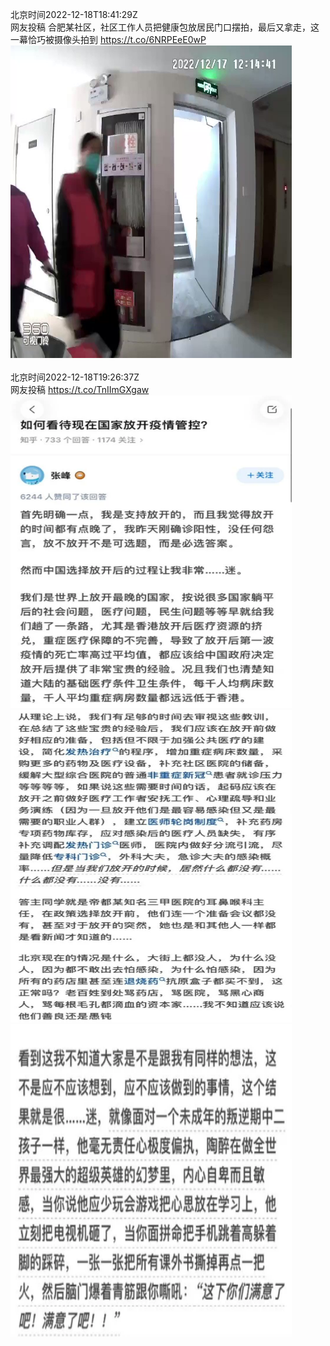 北京时间2022-12-18T18:41:29Z<br>网友投稿
合肥某社区，社区工作人员把健康包放居民门口摆拍，最后又拿走，这一幕恰巧被摄像头拍到 https://t.co/6NRPEeE0wP<br><img src='/temp/video/2022/n-Month-12/h-Day-18/whyyoutouzhele/1604426617857921024_0.jpg' width='450' height='500'><br><br>北京时间2022-12-18T19:26:37Z<br>网友投稿 https://t.co/TnIImGXgaw<br><img src='/temp/image/2022/n-Month-12/1604437978453082113_0.jpg' width='450' height='500'><img src='/temp/image/2022/n-Month-12/1604437978453082113_1.jpg' width='450' height='500'><img src='/temp/image/2022/n-Month-12/1604437978453082113_2.jpg' width='450' height='500'><br><br>